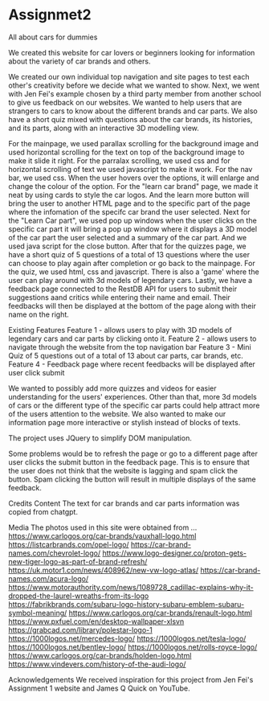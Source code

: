 # Assignmet2

All about cars for dummies

We created this website for car lovers or beginners looking for information about the variety of car brands and others.

We created our own individual top navigation and site pages to test each other's creativity before we decide what we wanted to show. Next, we went with Jen Fei's example chosen by a third party member from another school to give us feedback on our websites. We wanted to help users that are strangers to cars to know about the different brands and car parts. We also have a short quiz mixed with questions about the car brands, its histories, and its parts, along with an interactive 3D modelling view. 

For the mainpage, we used parallax scrolling for the background image and used horizontal scrolling for the text on top of the background image to make it slide it right. For the parralax scrolling, we used css and for horizontal scrolling of text we used javascript to make it work. For the nav bar, we used css. When the user hovers over the options, it will enlarge and change the colour of the option. For the "learn car brand" page, we made it neat by using cards to style the car logos. And the learn more button will bring the user to another HTML page and to the specific part of the page where the infomation of the specifc car brand the user selected. Next for the "Learn Car part", we used pop up windows when the user clicks on the specific car part it will bring a pop up window where it displays a 3D model of the car part the user selected and a summary of the car part. And we used java script for the close button. After that for the quizzes page, we have a short quiz of 5 questions of a total of 13 questions where the user can choose to play again after completion or go back to the mainpage. For the quiz, we used html, css and javascript. There is also a 'game' where the user can play around with 3d models of legendary cars. Lastly, we have a feedback page connected to the RestDB API for users to submit their suggestions aand critics while entering their name and email. Their feedbacks will then be displayed at the bottom of the page along with their name on the right.

Existing Features
Feature 1 - allows users to play with 3D models of legendary cars and car parts by clicking onto it.
Feature 2 - allows users to navigate through the website from the top navigation bar
Feature 3 - Mini Quiz of 5 questions out of a total of 13 about car parts, car brands, etc.
Feature 4 - Feedback page where recent feedbacks will be displayed after user click submit

We wanted to possibly add more quizzes and videos for easier understanding for the users' experiences. Other than that, more 3d models of cars or the different type of the specific car parts could help attract more of the users attention to the website. We also wanted to make our information page more interactive or stylish instead of blocks of texts.

The project uses JQuery to simplify DOM manipulation.

Some problems would be to refresh the page or go to a different page after user clicks the submit button in the feedback page. This is to ensure that the user does not think that the website is lagging and spam click the button. Spam clicking the button will result in multiple displays of the same feedback.

Credits
Content
The text for car brands and car parts information was copied from chatgpt.

Media
The photos used in this site were obtained from ...
https://www.carlogos.org/car-brands/vauxhall-logo.html
https://listcarbrands.com/opel-logo/
https://car-brand-names.com/chevrolet-logo/
https://www.logo-designer.co/proton-gets-new-tiger-logo-as-part-of-brand-refresh/
https://uk.motor1.com/news/408962/new-vw-logo-atlas/
https://car-brand-names.com/acura-logo/
https://www.motorauthority.com/news/1089728_cadillac-explains-why-it-dropped-the-laurel-wreaths-from-its-logo
https://fabrikbrands.com/subaru-logo-history-subaru-emblem-subaru-symbol-meaning/
https://www.carlogos.org/car-brands/renault-logo.html
https://www.pxfuel.com/en/desktop-wallpaper-xlsvn
https://grabcad.com/library/polestar-logo-1
https://1000logos.net/mercedes-logo/
https://1000logos.net/tesla-logo/
https://1000logos.net/bentley-logo/
https://1000logos.net/rolls-royce-logo/
https://www.carlogos.org/car-brands/holden-logo.html
https://www.vindevers.com/history-of-the-audi-logo/

Acknowledgements
We received inspiration for this project from Jen Fei's Assignment 1 website and James Q Quick on YouTube.
